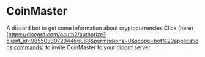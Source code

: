 # CoinMaster
A discord bot to get some information about cryptocurrencies
Click (here)[https://discord.com/oauth2/authorize?client_id=985503307294466088&permissions=0&scope=bot%20applications.commands] to invite CoinMaster to your dicord server

